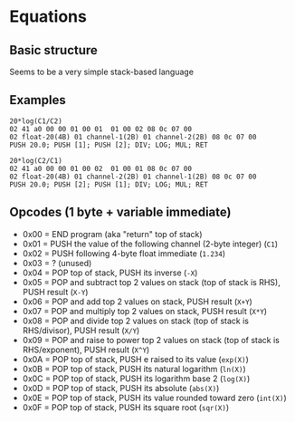 # Equations

## Basic structure

Seems to be a very simple stack-based language

## Examples

```
20*log(C1/C2)
02 41 a0 00 00 01 00 01  01 00 02 08 0c 07 00
02 float-20(4B) 01 channel-1(2B) 01 channel-2(2B) 08 0c 07 00
PUSH 20.0; PUSH [1]; PUSH [2]; DIV; LOG; MUL; RET

20*log(C2/C1)
02 41 a0 00 00 01 00 02  01 00 01 08 0c 07 00
02 float-20(4B) 01 channel-2(2B) 01 channel-1(2B) 08 0c 07 00
PUSH 20.0; PUSH [2]; PUSH [1]; DIV; LOG; MUL; RET
```

## Opcodes (1 byte + variable immediate)

- 0x00 = END program (aka "return" top of stack)
- 0x01 = PUSH the value of the following channel (2-byte integer) (`C1`)
- 0x02 = PUSH following 4-byte float immediate (`1.234`)
- 0x03 = ? (unused)
- 0x04 = POP top of stack, PUSH its inverse (`-X`)
- 0x05 = POP and subtract top 2 values on stack (top of stack is RHS), PUSH result (`X-Y`)
- 0x06 = POP and add top 2 values on stack, PUSH result (`X+Y`)
- 0x07 = POP and multiply top 2 values on stack, PUSH result (`X*Y`)
- 0x08 = POP and divide top 2 values on stack (top of stack is RHS/divisor), PUSH result (`X/Y`)
- 0x09 = POP and raise to power top 2 values on stack (top of stack is RHS/exponent), PUSH result (`X^Y`)
- 0x0A = POP top of stack, PUSH e raised to its value (`exp(X)`)
- 0x0B = POP top of stack, PUSH its natural logarithm (`ln(X)`)
- 0x0C = POP top of stack, PUSH its logarithm base 2 (`log(X)`)
- 0x0D = POP top of stack, PUSH its absolute (`abs(X)`)
- 0x0E = POP top of stack, PUSH its value rounded toward zero (`int(X)`)
- 0x0F = POP top of stack, PUSH its square root (`sqr(X)`)

